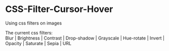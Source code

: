﻿# CSS-Filter-Cursor-Hover

Using css filters on images

The current css filters: </br>
Blur | Brightness | Contrast | Drop-shadow | Grayscale | Hue-rotate | Invert | Opacity | Saturate | Sepia | URL
